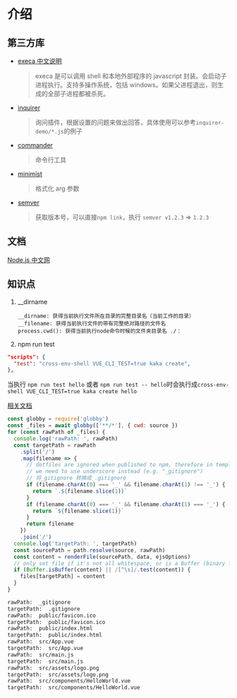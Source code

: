 # 介绍

## 第三方库

- [execa 中文说明](http://abloz.com/tech/2018/08/21/nodejs-execa/)

  > execa 是可以调用 shell 和本地外部程序的 javascript 封装。会启动子进程执行。支持多操作系统，包括 windows。如果父进程退出，则生成的全部子进程都被杀死。

- [inquirer](https://www.npmjs.com/package/inquirer)

  > 询问插件，根据设置的问题来做出回答，具体使用可以参考`inquirer-demo/*.js`的例子

- [commander](https://www.npmjs.com/package/commander)

  > 命令行工具

- [minimist](https://www.npmjs.com/package/minimist)

  > 格式化 arg 参数

- [semver](https://www.npmjs.com/package/semver)

  > 获取版本号，可以直接`npm link`，执行 `semver v1.2.3` => `1.2.3`

## 文档

[Node.js 中文网](http://nodejs.cn/api/child_process.html#child_process_child_process_spawn_command_args_options)

## 知识点

1. \_\_dirname

   ```text
   __dirname: 获得当前执行文件所在目录的完整目录名（当前工作的目录）
   __filename: 获得当前执行文件的带有完整绝对路径的文件名
   process.cwd(): 获得当前执行node命令时候的文件夹目录名 ./：
   ```

2. npm run test

```json
"scripts": {
  "test": "cross-env-shell VUE_CLI_TEST=true kaka create",
},
```

当执行 `npm run test hello` 或者 `npm run test -- hello`时会执行成`cross-env-shell VUE_CLI_TEST=true kaka create hello`

[相关文档](https://github.com/woai3c/mini-cli)

```js
const globby = require('globby')
const _files = await globby(['**/*'], { cwd: source })
for (const rawPath of _files) {
  console.log('rawPath: ', rawPath)
  const targetPath = rawPath
    .split('/')
    .map(filename => {
      // dotfiles are ignored when published to npm, therefore in templates
      // we need to use underscore instead (e.g. "_gitignore")
      // 将_gitignore 转换成 .gitignore
      if (filename.charAt(0) === '_' && filename.charAt(1) !== '_') {
        return `.${filename.slice(1)}`
      }
      if (filename.charAt(0) === '_' && filename.charAt(1) === '_') {
        return `${filename.slice(1)}`
      }
      return filename
    })
    .join('/')
  console.log('targetPath: ', targetPath)
  const sourcePath = path.resolve(source, rawPath)
  const content = renderFile(sourcePath, data, ejsOptions)
  // only set file if it's not all whitespace, or is a Buffer (binary files)
  if (Buffer.isBuffer(content) || /[^\s]/.test(content)) {
    files[targetPath] = content
  }
}
```

```bash
rawPath:  _gitignore
targetPath:  .gitignore
rawPath:  public/favicon.ico
targetPath:  public/favicon.ico
rawPath:  public/index.html
targetPath:  public/index.html
rawPath:  src/App.vue
targetPath:  src/App.vue
rawPath:  src/main.js
targetPath:  src/main.js
rawPath:  src/assets/logo.png
targetPath:  src/assets/logo.png
rawPath:  src/components/HelloWorld.vue
targetPath:  src/components/HelloWorld.vue
```
